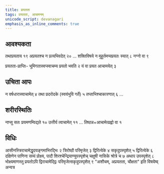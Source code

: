 ```yaml
---
title: प्रयतता
tags: प्रयतता, आचमनम्
unicode_script: devanagari
emphasis_as_inline_comments: true
---
```

## आवश्यकता
तथाप्रयताय १९ अप्रयतश्च न प्रत्यभिवदेत् २० 
… शक्तिविषये न मुहूर्तमप्यप्रयतः स्यात् ८ नग्नो वा ९ 

प्रयतता-प्राप्तिः- भूमिगतास्वप्स्वाचम्य प्रयतो भवति २ यं वा प्रयत आचामयेत् ३

## उचिता आपः
न वर्षधारास्वाचामेत् ४ तथा प्रदरोदके (स्वयंभुवि गर्ते) ५ तप्ताभिश्चाकारणात् ६ …

## शरीरस्थितिः
नाप्सु सतः प्रयमणम्विद्यते १० उत्तीर्य त्वाचामेत् ११ … तिष्ठन्न+आचामेत्प्रह्वो वा १ 

## विधिः
आसीनस्त्रिराचामेद्धृदयङ्गमाभिरद्भिः २ त्रिरोष्ठौ परिमृजेत् ३ द्विरित्येके ४ सकृदुपस्पृशेत् ५ द्विरित्येके ६  दक्षिणेन पाणिना सव्यं प्रोक्ष्य, पादौ शिरश्चेन्द्रियाण्युपस्पृशेच् चक्षुषी नासिके श्रोत्रे च ७ अथाप उपस्पृशेत् ८  भोक्ष्यमाणस्तु प्रयतोऽपि द्विराचामेद्द्विः परिमृजेत्सकृदुपस्पृशेत् ९
"अशौचम्, अप्रयतता, चौक्षता" इति विषयेष्व् अन्यत्र